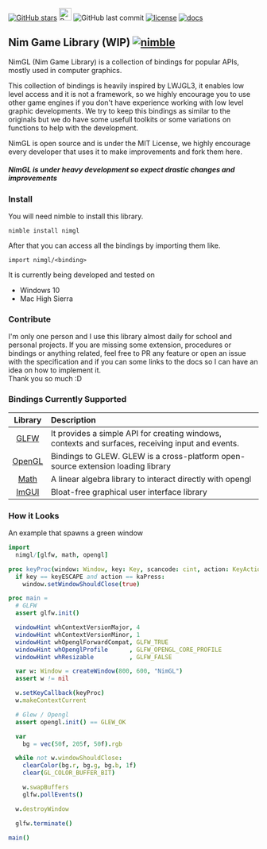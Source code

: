 [![GitHub stars](https://img.shields.io/github/stars/cavariux/nimgl.svg?style=social&logo=github&label=Stars)](https://github.com/cavariux/nimgl)
<a href="https://www.buymeacoffee.com/cavariux" target="_blank"><img src="https://www.buymeacoffee.com/assets/img/custom_images/orange_img.png" alt="Buy Me A Coffee" height="25"></a>
![GitHub last commit](https://img.shields.io/github/last-commit/cavariux/nimgl.svg?style=flat-square)
[![license](https://img.shields.io/github/license/mashape/apistatus.svg?style=flat-square)](LICENSE)
[![docs](https://img.shields.io/badge/docs-passing-ff69b4.svg?style=flat-square)](https://nimgl.org)

## Nim Game Library (WIP) [![nimble](https://raw.githubusercontent.com/yglukhov/nimble-tag/master/nimble.png)](https://github.com/nim-lang/nimble)

NimGL (Nim Game Library) is a collection of bindings for popular APIs, mostly used in computer graphics.

This collection of bindings is heavily inspired by LWJGL3, it enables low level access and it is not a framework, so we highly encourage you to use other game engines if you don't have experience working with low level graphic developments.
We try to keep this bindings as similar to the originals but we do have some usefull toolkits or some variations on functions to help with the development.

NimGL is open source and is under the MIT License, we highly encourage every developer that uses it to make improvements and fork them here.

##### NimGL is under heavy development so expect drastic changes and improvements

### Install

You will need nimble to install this library.  

```shell
nimble install nimgl
```

After that you can access all the bindings by importing them like.  

```shell
import nimgl/<binding>
```

It is currently being developed and tested on

* Windows 10
* Mac High Sierra

### Contribute

I'm only one person and I use this library almost daily for school and personal
projects. If you are missing some extension, procedures or bindings or anything
related, feel free to PR any feature or open an issue with the specification and
if you can some links to the docs so I can have an idea on how to implement it.  
Thank you so much :D

### Bindings Currently Supported

| Library | Description |
|:-------:|:------------|
| [GLFW](src/nimgl/glfw.nim) | It provides a simple API for creating windows, contexts and surfaces, receiving input and events. |
| [OpenGL](src/nimgl/opengl.nim) | Bindings to GLEW. GLEW is a cross-platform open-source extension loading library |
| [Math](src/nimgl/math.nim) | A linear algebra library to interact directly with opengl |
| [ImGUI](src/nimgl/imgui.nim) | Bloat-free graphical user interface library |

### How it Looks

An example that spawns a green window

```nim
import
  nimgl/[glfw, math, opengl]

proc keyProc(window: Window, key: Key, scancode: cint, action: KeyAction, mods: KeyMod): void {.cdecl.} =
  if key == keyESCAPE and action == kaPress:
    window.setWindowShouldClose(true)

proc main =
  # GLFW
  assert glfw.init()

  windowHint whContextVersionMajor, 4
  windowHint whContextVersionMinor, 1
  windowHint whOpenglForwardCompat, GLFW_TRUE
  windowHint whOpenglProfile      , GLFW_OPENGL_CORE_PROFILE
  windowHint whResizable          , GLFW_FALSE

  var w: Window = createWindow(800, 600, "NimGL")
  assert w != nil

  w.setKeyCallback(keyProc)
  w.makeContextCurrent

  # Glew / Opengl
  assert opengl.init() == GLEW_OK

  var
    bg = vec(50f, 205f, 50f).rgb

  while not w.windowShouldClose:
    clearColor(bg.r, bg.g, bg.b, 1f)
    clear(GL_COLOR_BUFFER_BIT)

    w.swapBuffers
    glfw.pollEvents()

  w.destroyWindow

  glfw.terminate()

main()
```
